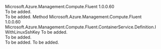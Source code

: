 <Type Name="IWithLinuxRootUsername" FullName="Microsoft.Azure.Management.Compute.Fluent.ContainerService.Definition.IWithLinuxRootUsername">
  <TypeSignature Language="C#" Value="public interface IWithLinuxRootUsername" />
  <TypeSignature Language="ILAsm" Value=".class public interface auto ansi abstract IWithLinuxRootUsername" />
  <TypeSignature Language="DocId" Value="T:Microsoft.Azure.Management.Compute.Fluent.ContainerService.Definition.IWithLinuxRootUsername" />
  <TypeSignature Language="VB.NET" Value="Public Interface IWithLinuxRootUsername" />
  <TypeSignature Language="F#" Value="type IWithLinuxRootUsername = interface" />
  <AssemblyInfo>
    <AssemblyName>Microsoft.Azure.Management.Compute.Fluent</AssemblyName>
    <AssemblyVersion>1.0.0.60</AssemblyVersion>
  </AssemblyInfo>
  <Interfaces />
  <Docs>
    <summary>To be added.</summary>
    <remarks>To be added.</remarks>
  </Docs>
  <Members>
    <Member MemberName="WithRootUsername">
      <MemberSignature Language="C#" Value="public Microsoft.Azure.Management.Compute.Fluent.ContainerService.Definition.IWithLinuxSshKey WithRootUsername (string rootUserName);" />
      <MemberSignature Language="ILAsm" Value=".method public hidebysig newslot virtual instance class Microsoft.Azure.Management.Compute.Fluent.ContainerService.Definition.IWithLinuxSshKey WithRootUsername(string rootUserName) cil managed" />
      <MemberSignature Language="DocId" Value="M:Microsoft.Azure.Management.Compute.Fluent.ContainerService.Definition.IWithLinuxRootUsername.WithRootUsername(System.String)" />
      <MemberSignature Language="VB.NET" Value="Public Function WithRootUsername (rootUserName As String) As IWithLinuxSshKey" />
      <MemberSignature Language="F#" Value="abstract member WithRootUsername : string -&gt; Microsoft.Azure.Management.Compute.Fluent.ContainerService.Definition.IWithLinuxSshKey" Usage="iWithLinuxRootUsername.WithRootUsername rootUserName" />
      <MemberType>Method</MemberType>
      <AssemblyInfo>
        <AssemblyName>Microsoft.Azure.Management.Compute.Fluent</AssemblyName>
        <AssemblyVersion>1.0.0.60</AssemblyVersion>
      </AssemblyInfo>
      <ReturnValue>
        <ReturnType>Microsoft.Azure.Management.Compute.Fluent.ContainerService.Definition.IWithLinuxSshKey</ReturnType>
      </ReturnValue>
      <Parameters>
        <Parameter Name="rootUserName" Type="System.String" />
      </Parameters>
      <Docs>
        <param name="rootUserName">To be added.</param>
        <summary>To be added.</summary>
        <returns>To be added.</returns>
        <remarks>To be added.</remarks>
      </Docs>
    </Member>
  </Members>
</Type>